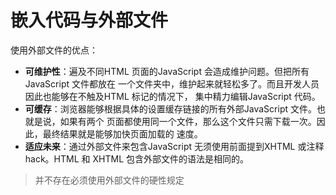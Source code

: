 # 嵌入代码与外部文件

使用外部文件的优点：

- **可维护性**：遍及不同HTML 页面的JavaScript 会造成维护问题。但把所有JavaScript 文件都放在
  一个文件夹中，维护起来就轻松多了。而且开发人员因此也能够在不触及HTML 标记的情况下，
  集中精力编辑JavaScript 代码。
- **可缓存**：浏览器能够根据具体的设置缓存链接的所有外部JavaScript 文件。也就是说，如果有两个
  页面都使用同一个文件，那么这个文件只需下载一次。因此，最终结果就是能够加快页面加载的
  速度。
- **适应未来**：通过外部文件来包含JavaScript 无须使用前面提到XHTML 或注释hack。HTML 和
  XHTML 包含外部文件的语法是相同的。

> 并不存在必须使用外部文件的硬性规定

